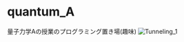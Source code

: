 # quantum_A
量子力学Aの授業のプログラミング置き場(趣味)
![Tunneling_1](https://user-images.githubusercontent.com/55901554/68329146-03073880-0114-11ea-828e-d32bf497c2c8.gif)
